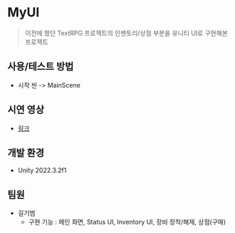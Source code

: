 # MyUI
> 이전에 했던 TextRPG 프로젝트의 인벤토리/상점 부분을 유니티 UI로 구현해본 프로젝트


## 사용/테스트 방법
  * 시작 씬 -> MainScene
    
## 시연 영상
  * [링크](https://youtu.be/wNyEg2FVsRM)

## 개발 환경
  * Unity 2022.3.2f1

## 팀원

* 길기범
    * 구현 기능 : 메인 화면, Status UI, Inventory UI, 장비 장착/해제, 상점(구매)

